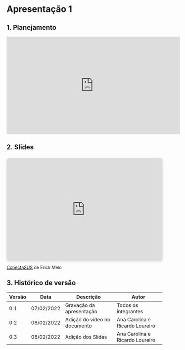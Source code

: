 # Apresentação 1

## 1. Planejamento

<center>

<iframe width="560" height="315" src="https://www.youtube.com/embed/GPLJfYD0rDU" title="YouTube video player" frameborder="0" allow="accelerometer; autoplay; clipboard-write; encrypted-media; gyroscope; picture-in-picture" allowfullscreen></iframe>

</center>


## 2. Slides

<div style="position: relative; width: 100%; height: 0; padding-top: 56.2500%;
 padding-bottom: 48px; box-shadow: 0 2px 8px 0 rgba(63,69,81,0.16); margin-top: 1.6em; margin-bottom: 0.9em; overflow: hidden;
 border-radius: 8px; will-change: transform;">
  <iframe loading="lazy" style="position: absolute; width: 100%; height: 100%; top: 0; left: 0; border: none; padding: 0;margin: 0;"
    src="https:&#x2F;&#x2F;www.canva.com&#x2F;design&#x2F;DAE3KFJUn4w&#x2F;view?embed" allowfullscreen="allowfullscreen" allow="fullscreen">
  </iframe>
</div>
<a href="https:&#x2F;&#x2F;www.canva.com&#x2F;design&#x2F;DAE3KFJUn4w&#x2F;view?utm_content=DAE3KFJUn4w&amp;utm_campaign=designshare&amp;utm_medium=embeds&amp;utm_source=link" target="_blank" rel="noopener">ConectaSUS</a> de Erick Melo

## 3. Histórico de versão

| Versão | Data       | Descrição                       | Autor                |
| ------ | ---------- | ------------------------------- | -------------------- |
| 0.1    | 07/02/2022 | Gravação da apresentação        | Todos os integrantes |
| 0.2    | 08/02/2022 | Adição do vídeo no documento    | Ana Carolina e Ricardo Loureiro         |
| 0.3    | 08/02/2022 | Adição dos Slides               | Ana Carolina e Ricardo Loureiro        |